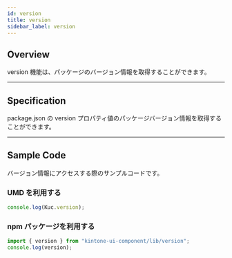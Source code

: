 ```yaml
---
id: version
title: version
sidebar_label: version
---
```


## Overview

version 機能は、パッケージのバージョン情報を取得することができます。

---
## Specification

package.json の version プロパティ値のパッケージバージョン情報を取得することができます。

---
## Sample Code
バージョン情報にアクセスする際のサンプルコードです。

### UMD を利用する

```javascript
console.log(Kuc.version);
```

### npm パッケージを利用する

```javascript
import { version } from "kintone-ui-component/lib/version";
console.log(version);
```
